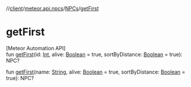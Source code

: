 //[client](../../../index.md)/[meteor.api.npcs](../index.md)/[NPCs](index.md)/[getFirst](get-first.md)

# getFirst

[Meteor Automation API]\
fun [getFirst](get-first.md)(id: [Int](https://kotlinlang.org/api/latest/jvm/stdlib/kotlin/-int/index.html), alive: [Boolean](https://kotlinlang.org/api/latest/jvm/stdlib/kotlin/-boolean/index.html) = true, sortByDistance: [Boolean](https://kotlinlang.org/api/latest/jvm/stdlib/kotlin/-boolean/index.html) = true): NPC?

fun [getFirst](get-first.md)(name: [String](https://kotlinlang.org/api/latest/jvm/stdlib/kotlin/-string/index.html), alive: [Boolean](https://kotlinlang.org/api/latest/jvm/stdlib/kotlin/-boolean/index.html) = true, sortByDistance: [Boolean](https://kotlinlang.org/api/latest/jvm/stdlib/kotlin/-boolean/index.html) = true): NPC?
